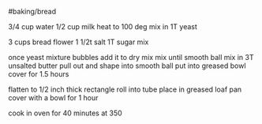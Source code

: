 #baking/bread

3/4 cup water
1/2 cup milk
heat to 100 deg
mix in 1T yeast

3 cups bread flower
1 1/2t salt
1T sugar
mix

once yeast mixture bubbles add it to dry mix
mix until smooth ball
mix in 3T unsalted butter
pull out and shape into smooth ball
put into greased bowl
cover for 1.5 hours

flatten to 1/2 inch thick rectangle
roll into tube
place in greased loaf pan
cover with a bowl for 1 hour


cook in oven for 40 minutes at 350